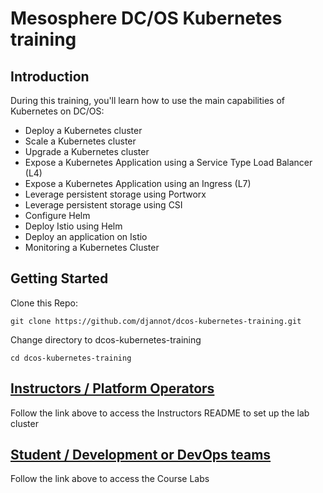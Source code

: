 # Mesosphere DC/OS Kubernetes training

## Introduction

During this training, you'll learn how to use the main capabilities of Kubernetes on DC/OS:

- Deploy a Kubernetes cluster
- Scale a Kubernetes cluster
- Upgrade a Kubernetes cluster
- Expose a Kubernetes Application using a Service Type Load Balancer (L4)
- Expose a Kubernetes Application using an Ingress (L7)
- Leverage persistent storage using Portworx
- Leverage persistent storage using CSI
- Configure Helm
- Deploy Istio using Helm
- Deploy an application on Istio
- Monitoring a Kubernetes Cluster

## Getting Started

Clone this Repo:
```
git clone https://github.com/djannot/dcos-kubernetes-training.git
```

Change directory to dcos-kubernetes-training
```
cd dcos-kubernetes-training
```

## [Instructors / Platform Operators](https://github.com/djannot/dcos-kubernetes-training/tree/master/instructor.md)
Follow the link above to access the Instructors README to set up the lab cluster

## [Student / Development or DevOps teams](https://github.com/djannot/dcos-kubernetes-training/tree/master/labs)
Follow the link above to access the Course Labs
